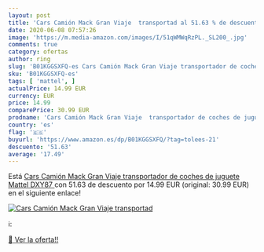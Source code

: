 ```yaml
---
layout: post
title: 'Cars Camión Mack Gran Viaje  transportad al 51.63 % de descuento'
date: 2020-06-08 07:57:26
image: 'https://m.media-amazon.com/images/I/51qWMWqRzPL._SL200_.jpg'
comments: true
category: ofertas
author: ring
slug: 'B01KGGSXFQ-es Cars Camión Mack Gran Viaje transportador de coches de...'
sku: 'B01KGGSXFQ-es'
tags: [ 'mattel', ]
actualPrice: 14.99 EUR
currency: EUR
price: 14.99
comparePrice: 30.99 EUR
prodname: 'Cars Camión Mack Gran Viaje  transportador de coches de juguete  Mattel DXY87 '
country: 'es'
flag: '🇪🇸'
buyurl: 'https://www.amazon.es/dp/B01KGGSXFQ/?tag=tolees-21'
descuento: '51.63'
average: '17.49'
---
```


Está [Cars Camión Mack Gran Viaje  transportador de coches de juguete  Mattel DXY87 ](https://www.amazon.es/dp/B01KGGSXFQ/?tag=tolees-21) con 51.63 de descuento por 14.99 EUR (original: 30.99 EUR) en el siguiente enlace!

[![Cars Camión Mack Gran Viaje  transportad](https://m.media-amazon.com/images/I/51qWMWqRzPL._SL200_.jpg)](https://www.amazon.es/dp/B01KGGSXFQ/?tag=tolees-21)

ℹ️:


[🛒 Ver la oferta!!](https://www.amazon.es/dp/B01KGGSXFQ/?tag=tolees-21)
